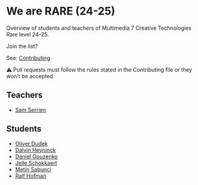 # We are RARE (24-25)

Overview of students and teachers of Multimedia 7 Creative Technologies Rare level 24-25.

Join the list?

See: [Contributing](./CONTRIBUTING.md)

⚠️ Pull requests must follow the rules stated in the Contributing file or they won't be accepted

## Teachers

* [Sam Serrien](./people/sam_serrien.md)

## Students

* [Oliver Dudek](./people/oliver_dudek.md)
* [Dalvin Heyninck](./people/dalvin.heyninck.md)
* [Daniel Gouzenko](./people/daniel_gouzenko.md)
* [Jelle Schokkaert](./people/jelle.schokkaert.md)
* [Metin Sabunci](./people/Metin_Sabunci.md)
* [Ralf Hofman](./people/Ralf_Hofman.md)